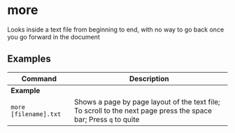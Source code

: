 # more

Looks inside a text file from beginning to end, with no way to go back once you go forward in the document

## Examples

| **Command**   | **Description**   |
| --------------|-------------------|
| **Example** |
| `more [filename].txt` | Shows a page by page layout of the text file; To scroll to the next page press the space bar; Press `q` to quite |